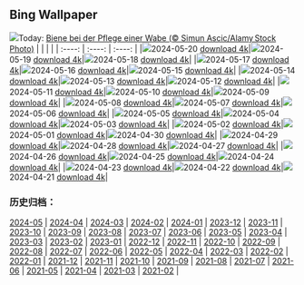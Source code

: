 ## Bing Wallpaper
![](https://global.bing.com/th?id=OHR.HoneycombBee_DE-DE7958601447_UHD.jpg&w=1000)Today: [Biene bei der Pflege einer Wabe (© Simun Ascic/Alamy Stock Photo)](https://global.bing.com/th?id=OHR.HoneycombBee_DE-DE7958601447_UHD.jpg)
|      |      |      |
| :----: | :----: | :----: |
|![](https://global.bing.com/th?id=OHR.HoneycombBee_DE-DE7958601447_UHD.jpg&pid=hp&w=384&h=216&rs=1&c=4)2024-05-20 [download 4k](https://global.bing.com/th?id=OHR.HoneycombBee_DE-DE7958601447_UHD.jpg)|![](https://global.bing.com/th?id=OHR.NefertitiMuseum_DE-DE7400530006_UHD.jpg&pid=hp&w=384&h=216&rs=1&c=4)2024-05-19 [download 4k](https://global.bing.com/th?id=OHR.NefertitiMuseum_DE-DE7400530006_UHD.jpg)|![](https://global.bing.com/th?id=OHR.VernazzaItaly_DE-DE7128590737_UHD.jpg&pid=hp&w=384&h=216&rs=1&c=4)2024-05-18 [download 4k](https://global.bing.com/th?id=OHR.VernazzaItaly_DE-DE7128590737_UHD.jpg)|
|![](https://global.bing.com/th?id=OHR.TarangireElephants_DE-DE6659781135_UHD.jpg&pid=hp&w=384&h=216&rs=1&c=4)2024-05-17 [download 4k](https://global.bing.com/th?id=OHR.TarangireElephants_DE-DE6659781135_UHD.jpg)|![](https://global.bing.com/th?id=OHR.DayOfLight_DE-DE0376737244_UHD.jpg&pid=hp&w=384&h=216&rs=1&c=4)2024-05-16 [download 4k](https://global.bing.com/th?id=OHR.DayOfLight_DE-DE0376737244_UHD.jpg)|![](https://global.bing.com/th?id=OHR.RiverNekarHeidelberg_DE-DE0017451449_UHD.jpg&pid=hp&w=384&h=216&rs=1&c=4)2024-05-15 [download 4k](https://global.bing.com/th?id=OHR.RiverNekarHeidelberg_DE-DE0017451449_UHD.jpg)|
|![](https://global.bing.com/th?id=OHR.CarlsbadNP_DE-DE9906842955_UHD.jpg&pid=hp&w=384&h=216&rs=1&c=4)2024-05-14 [download 4k](https://global.bing.com/th?id=OHR.CarlsbadNP_DE-DE9906842955_UHD.jpg)|![](https://global.bing.com/th?id=OHR.NamibiaCanyon_DE-DE8827731731_UHD.jpg&pid=hp&w=384&h=216&rs=1&c=4)2024-05-13 [download 4k](https://global.bing.com/th?id=OHR.NamibiaCanyon_DE-DE8827731731_UHD.jpg)|![](https://global.bing.com/th?id=OHR.GuanacoMother_DE-DE8465520187_UHD.jpg&pid=hp&w=384&h=216&rs=1&c=4)2024-05-12 [download 4k](https://global.bing.com/th?id=OHR.GuanacoMother_DE-DE8465520187_UHD.jpg)|
|![](https://global.bing.com/th?id=OHR.BlueCityIndia_DE-DE7777501336_UHD.jpg&pid=hp&w=384&h=216&rs=1&c=4)2024-05-11 [download 4k](https://global.bing.com/th?id=OHR.BlueCityIndia_DE-DE7777501336_UHD.jpg)|![](https://global.bing.com/th?id=OHR.MisoolRajaAmpat_DE-DE6830111784_UHD.jpg&pid=hp&w=384&h=216&rs=1&c=4)2024-05-10 [download 4k](https://global.bing.com/th?id=OHR.MisoolRajaAmpat_DE-DE6830111784_UHD.jpg)|![](https://global.bing.com/th?id=OHR.EmirganPark_DE-DE6431860562_UHD.jpg&pid=hp&w=384&h=216&rs=1&c=4)2024-05-09 [download 4k](https://global.bing.com/th?id=OHR.EmirganPark_DE-DE6431860562_UHD.jpg)|
|![](https://global.bing.com/th?id=OHR.PortMarseille_DE-DE5901142925_UHD.jpg&pid=hp&w=384&h=216&rs=1&c=4)2024-05-08 [download 4k](https://global.bing.com/th?id=OHR.PortMarseille_DE-DE5901142925_UHD.jpg)|![](https://global.bing.com/th?id=OHR.SuspensionBridge_DE-DE5413963074_UHD.jpg&pid=hp&w=384&h=216&rs=1&c=4)2024-05-07 [download 4k](https://global.bing.com/th?id=OHR.SuspensionBridge_DE-DE5413963074_UHD.jpg)|![](https://global.bing.com/th?id=OHR.TheRoachesPeakDistrict_DE-DE5320650823_UHD.jpg&pid=hp&w=384&h=216&rs=1&c=4)2024-05-06 [download 4k](https://global.bing.com/th?id=OHR.TheRoachesPeakDistrict_DE-DE5320650823_UHD.jpg)|
|![](https://global.bing.com/th?id=OHR.SanMiguelAllende_DE-DE2308730889_UHD.jpg&pid=hp&w=384&h=216&rs=1&c=4)2024-05-05 [download 4k](https://global.bing.com/th?id=OHR.SanMiguelAllende_DE-DE2308730889_UHD.jpg)|![](https://global.bing.com/th?id=OHR.JediMonastery_DE-DE1926121276_UHD.jpg&pid=hp&w=384&h=216&rs=1&c=4)2024-05-04 [download 4k](https://global.bing.com/th?id=OHR.JediMonastery_DE-DE1926121276_UHD.jpg)|![](https://global.bing.com/th?id=OHR.SonoranSpring_DE-DE9357801866_UHD.jpg&pid=hp&w=384&h=216&rs=1&c=4)2024-05-03 [download 4k](https://global.bing.com/th?id=OHR.SonoranSpring_DE-DE9357801866_UHD.jpg)|
|![](https://global.bing.com/th?id=OHR.CratersOfTheMoon_DE-DE3535189706_UHD.jpg&pid=hp&w=384&h=216&rs=1&c=4)2024-05-02 [download 4k](https://global.bing.com/th?id=OHR.CratersOfTheMoon_DE-DE3535189706_UHD.jpg)|![](https://global.bing.com/th?id=OHR.NienhagenMecklenburg_DE-DE3604963569_UHD.jpg&pid=hp&w=384&h=216&rs=1&c=4)2024-05-01 [download 4k](https://global.bing.com/th?id=OHR.NienhagenMecklenburg_DE-DE3604963569_UHD.jpg)|![](https://global.bing.com/th?id=OHR.CheetahRain_DE-DE3160302306_UHD.jpg&pid=hp&w=384&h=216&rs=1&c=4)2024-04-30 [download 4k](https://global.bing.com/th?id=OHR.CheetahRain_DE-DE3160302306_UHD.jpg)|
|![](https://global.bing.com/th?id=OHR.TulouFujian_DE-DE2936952275_UHD.jpg&pid=hp&w=384&h=216&rs=1&c=4)2024-04-29 [download 4k](https://global.bing.com/th?id=OHR.TulouFujian_DE-DE2936952275_UHD.jpg)|![](https://global.bing.com/th?id=OHR.GuadalupeTexas_DE-DE2699373436_UHD.jpg&pid=hp&w=384&h=216&rs=1&c=4)2024-04-28 [download 4k](https://global.bing.com/th?id=OHR.GuadalupeTexas_DE-DE2699373436_UHD.jpg)|![](https://global.bing.com/th?id=OHR.LeucisticHummingbird_DE-DE2322778119_UHD.jpg&pid=hp&w=384&h=216&rs=1&c=4)2024-04-27 [download 4k](https://global.bing.com/th?id=OHR.LeucisticHummingbird_DE-DE2322778119_UHD.jpg)|
|![](https://global.bing.com/th?id=OHR.PenguinDirections_DE-DE2082660344_UHD.jpg&pid=hp&w=384&h=216&rs=1&c=4)2024-04-26 [download 4k](https://global.bing.com/th?id=OHR.PenguinDirections_DE-DE2082660344_UHD.jpg)|![](https://global.bing.com/th?id=OHR.KalalochTree_DE-DE1811180664_UHD.jpg&pid=hp&w=384&h=216&rs=1&c=4)2024-04-25 [download 4k](https://global.bing.com/th?id=OHR.KalalochTree_DE-DE1811180664_UHD.jpg)|![](https://global.bing.com/th?id=OHR.TrilliumOntario_DE-DE6034423661_UHD.jpg&pid=hp&w=384&h=216&rs=1&c=4)2024-04-24 [download 4k](https://global.bing.com/th?id=OHR.TrilliumOntario_DE-DE6034423661_UHD.jpg)|
|![](https://global.bing.com/th?id=OHR.TrinityDublin_DE-DE4235141840_UHD.jpg&pid=hp&w=384&h=216&rs=1&c=4)2024-04-23 [download 4k](https://global.bing.com/th?id=OHR.TrinityDublin_DE-DE4235141840_UHD.jpg)|![](https://global.bing.com/th?id=OHR.EarthDayTurtle_DE-DE6584075378_UHD.jpg&pid=hp&w=384&h=216&rs=1&c=4)2024-04-22 [download 4k](https://global.bing.com/th?id=OHR.EarthDayTurtle_DE-DE6584075378_UHD.jpg)|![](https://global.bing.com/th?id=OHR.CologneFlowerBed_DE-DE3966467653_UHD.jpg&pid=hp&w=384&h=216&rs=1&c=4)2024-04-21 [download 4k](https://global.bing.com/th?id=OHR.CologneFlowerBed_DE-DE3966467653_UHD.jpg)|

### 历史归档：
[2024-05](https://github.com/niumoo/bing-wallpaper/tree/main/picture/2024-05/) | [2024-04](https://github.com/niumoo/bing-wallpaper/tree/main/picture/2024-04/) | [2024-03](https://github.com/niumoo/bing-wallpaper/tree/main/picture/2024-03/) | [2024-02](https://github.com/niumoo/bing-wallpaper/tree/main/picture/2024-02/) | [2024-01](https://github.com/niumoo/bing-wallpaper/tree/main/picture/2024-01/) | [2023-12](https://github.com/niumoo/bing-wallpaper/tree/main/picture/2023-12/) | [2023-11](https://github.com/niumoo/bing-wallpaper/tree/main/picture/2023-11/) | [2023-10](https://github.com/niumoo/bing-wallpaper/tree/main/picture/2023-10/) | 
[2023-09](https://github.com/niumoo/bing-wallpaper/tree/main/picture/2023-09/) | [2023-08](https://github.com/niumoo/bing-wallpaper/tree/main/picture/2023-08/) | [2023-07](https://github.com/niumoo/bing-wallpaper/tree/main/picture/2023-07/) | [2023-06](https://github.com/niumoo/bing-wallpaper/tree/main/picture/2023-06/) | [2023-05](https://github.com/niumoo/bing-wallpaper/tree/main/picture/2023-05/) | [2023-04](https://github.com/niumoo/bing-wallpaper/tree/main/picture/2023-04/) | [2023-03](https://github.com/niumoo/bing-wallpaper/tree/main/picture/2023-03/) | [2023-02](https://github.com/niumoo/bing-wallpaper/tree/main/picture/2023-02/) | 
[2023-01](https://github.com/niumoo/bing-wallpaper/tree/main/picture/2023-01/) | [2022-12](https://github.com/niumoo/bing-wallpaper/tree/main/picture/2022-12/) | [2022-11](https://github.com/niumoo/bing-wallpaper/tree/main/picture/2022-11/) | [2022-10](https://github.com/niumoo/bing-wallpaper/tree/main/picture/2022-10/) | [2022-09](https://github.com/niumoo/bing-wallpaper/tree/main/picture/2022-09/) | [2022-08](https://github.com/niumoo/bing-wallpaper/tree/main/picture/2022-08/) | [2022-07](https://github.com/niumoo/bing-wallpaper/tree/main/picture/2022-07/) | [2022-06](https://github.com/niumoo/bing-wallpaper/tree/main/picture/2022-06/) | 
[2022-05](https://github.com/niumoo/bing-wallpaper/tree/main/picture/2022-05/) | [2022-04](https://github.com/niumoo/bing-wallpaper/tree/main/picture/2022-04/) | [2022-03](https://github.com/niumoo/bing-wallpaper/tree/main/picture/2022-03/) | [2022-02](https://github.com/niumoo/bing-wallpaper/tree/main/picture/2022-02/) | [2022-01](https://github.com/niumoo/bing-wallpaper/tree/main/picture/2022-01/) | [2021-12](https://github.com/niumoo/bing-wallpaper/tree/main/picture/2021-12/) | [2021-11](https://github.com/niumoo/bing-wallpaper/tree/main/picture/2021-11/) | [2021-10](https://github.com/niumoo/bing-wallpaper/tree/main/picture/2021-10/) | 
[2021-09](https://github.com/niumoo/bing-wallpaper/tree/main/picture/2021-09/) | [2021-08](https://github.com/niumoo/bing-wallpaper/tree/main/picture/2021-08/) | [2021-07](https://github.com/niumoo/bing-wallpaper/tree/main/picture/2021-07/) | [2021-06](https://github.com/niumoo/bing-wallpaper/tree/main/picture/2021-06/) | [2021-05](https://github.com/niumoo/bing-wallpaper/tree/main/picture/2021-05/) | [2021-04](https://github.com/niumoo/bing-wallpaper/tree/main/picture/2021-04/) | [2021-03](https://github.com/niumoo/bing-wallpaper/tree/main/picture/2021-03/) | [2021-02](https://github.com/niumoo/bing-wallpaper/tree/main/picture/2021-02/) | 
